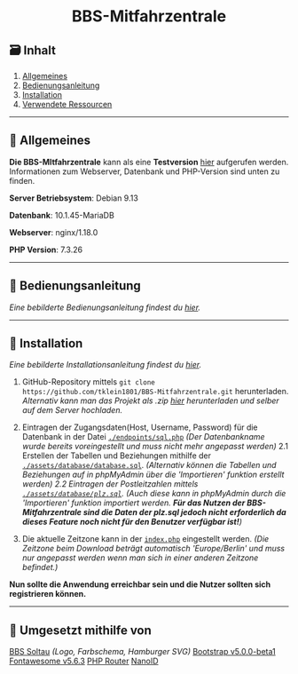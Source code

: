 <h1 align="center">BBS-Mitfahrzentrale</h1>

## :card_file_box: Inhalt

1. [Allgemeines](#allgemeines)
2. [Bedienungsanleitung](#page_facing_up-bedienungsanleitung)
3. [Installation](#wrench-installation)
4. [Verwendete Ressourcen](#link-umgesetzt-mithilfe-von)

---

## 🧐 Allgemeines

**Die BBS-MItfahrzentrale** kann als eine **Testversion** [hier](https://bbs.dulliag.de) aufgerufen werden. Informationen zum Webserver, Datenbank und PHP-Version sind unten zu finden.


**Server Betriebsystem**: Debian 9.13

**Datenbank**: 10.1.45-MariaDB

**Webserver**: nginx/1.18.0

**PHP Version**: 7.3.26

---

## :page_facing_up: Bedienungsanleitung

_Eine bebilderte Bedienungsanleitung findest du [hier](./assets/doc/Bedienungsanleitung.pdf)._

---

## :wrench: Installation

_Eine bebilderte Installationsanleitung findest du [hier](./assets/doc/Installieren.pdf)._

1. GitHub-Repository mittels `git clone https://github.com/tklein1801/BBS-Mitfahrzentrale.git` herunterladen. _Alternativ kann man das Projekt als .zip [hier](https://github.com/tklein1801/BBS-Mitfahrzentrale/archive/main.zip) herunterladen und selber auf dem Server hochladen._

2. Eintragen der Zugangsdaten(Host, Username, Password) für die Datenbank in der Datei [`./endpoints/sql.php`](endpoints/sql.php)
   _(Der Datenbankname wurde bereits voreingestellt und muss nicht mehr angepasst werden)_
   2.1 Erstellen der Tabellen und Beziehungen mithilfe der [`./assets/database/database.sql`](assets/database/database.sql).
   _(Alternativ können die Tabellen und Beziehungen auf in phpMyAdmin über die 'Importieren' funktion erstellt werden)_
   _2.2 Eintragen der Postleitzahlen mittels [`./assets/database/plz.sql`](assets/database/plz.sql)._
   _(Auch diese kann in phpMyAdmin durch die 'Importieren' funktion importiert werden. **Für das Nutzen der BBS-Mitfahrzentrale sind die Daten der plz.sql jedoch nicht erforderlich da dieses Feature noch nicht für den Benutzer verfügbar ist!**)_
3. Die aktuelle Zeitzone kann in der [`index.php`](index.php#L9) eingestellt werden.
   _(Die Zeitzone beim Download beträgt automatisch 'Europe/Berlin' und muss nur angepasst werden wenn man sich in einer anderen Zeitzone befindet.)_

**Nun sollte die Anwendung erreichbar sein und die Nutzer sollten sich registrieren können.**

---

## :link: Umgesetzt mithilfe von

[BBS Soltau](https://bbssoltau.de) _(Logo, Farbschema, Hamburger SVG)_
[Bootstrap v5.0.0-beta1](https://getbootstrap.com/)
[Fontawesome v5.6.3](https://fontawesome.com)
[PHP Router](https://github.com/steampixel/simplePHPRouter/tree/master)
[NanoID](https://github.com/ai/nanoid)
